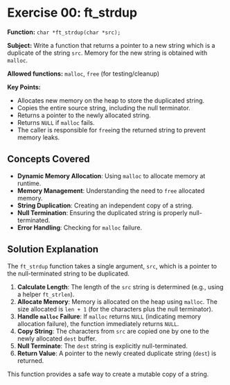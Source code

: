 # Exercise 00: ft_strdup

**Function:** `char *ft_strdup(char *src);`

**Subject:** Write a function that returns a pointer to a new string which is a duplicate of the string `src`. Memory for the new string is obtained with `malloc`.

**Allowed functions:** `malloc`, `free` (for testing/cleanup)

**Key Points:**
-   Allocates new memory on the heap to store the duplicated string.
-   Copies the entire source string, including the null terminator.
-   Returns a pointer to the newly allocated string.
-   Returns `NULL` if `malloc` fails.
-   The caller is responsible for `free`ing the returned string to prevent memory leaks.

## Concepts Covered

-   **Dynamic Memory Allocation**: Using `malloc` to allocate memory at runtime.
-   **Memory Management**: Understanding the need to `free` allocated memory.
-   **String Duplication**: Creating an independent copy of a string.
-   **Null Termination**: Ensuring the duplicated string is properly null-terminated.
-   **Error Handling**: Checking for `malloc` failure.

## Solution Explanation

The `ft_strdup` function takes a single argument, `src`, which is a pointer to the null-terminated string to be duplicated.

1.  **Calculate Length**: The length of the `src` string is determined (e.g., using a helper `ft_strlen`).
2.  **Allocate Memory**: Memory is allocated on the heap using `malloc`. The size allocated is `len + 1` (for the characters plus the null terminator).
3.  **Handle `malloc` Failure**: If `malloc` returns `NULL` (indicating memory allocation failure), the function immediately returns `NULL`.
4.  **Copy String**: The characters from `src` are copied one by one to the newly allocated `dest` buffer.
5.  **Null Terminate**: The `dest` string is explicitly null-terminated.
6.  **Return Value**: A pointer to the newly created duplicate string (`dest`) is returned.

This function provides a safe way to create a mutable copy of a string.
